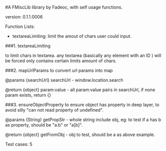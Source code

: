 #A FMiscLib library by Fadeoc, with self usage functions.

version: 0.1.1.0006

Function Lists:
* textareaLimiting: limit the amout of chars user could input.

###1. textareaLimiting

to limit chars in textarea. any textarea (basically any element with an ID ) will be forced only contains certain limits amount of chars.
    
###2. mapUrlParams
to convert url params into map

@params {searchUrl} searchUrl - window.location.search

@return {object} param:value - all param:value pairs in searchUrl, if none param exists, return {}

###3. ensureObjectProperty
to ensure object has property in deep layer, to avoid silly "can not read property of undefined".

@params {String} getPropStr - whole string include obj, eg: to test if a has b as property, should be "a.b" or "a[b]".

@return {object} getFromObj - obj to test, should be a as above example.

Test cases: 5